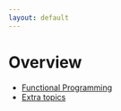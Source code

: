 ```yaml
---
layout: default
---
```

# Overview

* [Functional Programming](functioanl-programming/index.md)
* [Extra topics](topics.md)



